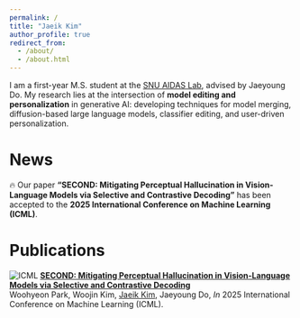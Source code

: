 ```yaml
---
permalink: /
title: "Jaeik Kim"
author_profile: true
redirect_from: 
  - /about/
  - /about.html
---
```


I am a first-year M.S. student at the [SNU AIDAS Lab](https://aidas.snu.ac.kr/), advised by Jaeyoung Do. My research lies at the intersection of **model editing and personalization** in generative AI: developing techniques for model merging, diffusion-based large language models, classifier editing, and user-driven personalization.

News
======
🔥 Our paper **“SECOND: Mitigating Perceptual Hallucination in Vision-Language Models via Selective and Contrastive Decoding”** has been accepted to the **2025 International Conference on Machine Learning (ICML)**.

Publications
======
![ICML](https://img.shields.io/badge/ICML-2025-007ACC) **[SECOND: Mitigating Perceptual Hallucination in Vision-Language Models via Selective and Contrastive Decoding](https://arxiv.org/abs/2506.08391)**  
 Woohyeon Park, Woojin Kim, <u>Jaeik Kim</u>, Jaeyoung Do,
  _In_ 2025 International Conference on Machine Learning (ICML).  
